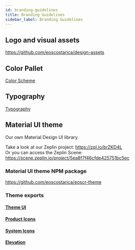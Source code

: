 ```yaml
---
id: branding-guidelines
title: Branding Guidelines
sidebar_label: Branding Guidelines
---
```


## Logo and visual assets

https://github.com/eoscostarica/design-assets

## Color Pallet

[Color Scheme](https://github.com/eoscostarica/eoscr-mui-library/blob/master/exports/Color_Scheme.pdf)

## Typography

[Typography](https://github.com/eoscostarica/eoscr-mui-library/blob/master/exports/Typography_Scale.pdf) 

## Material UI theme

Our own Material Design UI library.

Take a look at our Zeplin project: https://zpl.io/brZKD4L  
Or you can access the Zeplin Scene: https://scene.zeplin.io/project/5ea8f7f46cfde425751bc5ec

### Material UI theme NPM package

https://github.com/eoscostarica/eoscr-theme

### Theme exports
#### [Theme UI](https://github.com/eoscostarica/eoscr-mui-library/blob/master/exports/Theme_UI.pdf)
#### [Product Icons](https://github.com/eoscostarica/eoscr-mui-library/blob/master/exports/System_Icons.pdf)
#### [System Icons](https://github.com/eoscostarica/eoscr-mui-library/blob/master/exports/Color_Scheme.pdf)
#### [Elevation](https://github.com/eoscostarica/eoscr-mui-library/blob/master/exports/Elevation.pdf)